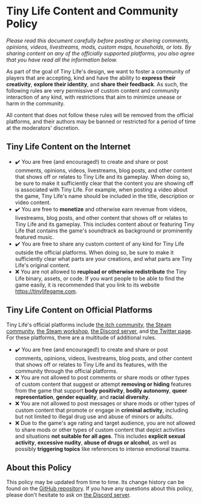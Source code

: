 # Tiny Life Content and Community Policy

*Please read this document carefully before posting or sharing comments, opinions, videos, livestreams, mods, custom maps, households, or lots. By sharing content on any of the officially supported platforms, you also agree that you have read all the information below.*

As part of the goal of Tiny Life's design, we want to foster a community of players that are accepting, kind and have the ability to **express their creativity**, **explore their identity**, and **share their feedback**. As such, the following rules are very permissive of custom content and community interaction of any kind, with restrictions that aim to minimize unease or harm in the community.

All content that does not follow these rules will be removed from the official platforms, and their authors may be banned or restricted for a period of time at the moderators' discretion.

## Tiny Life Content on the Internet
- ✔️ You are free (and encouraged!) to create and share or post comments, opinions, videos, livestreams, blog posts, and other content that shows off or relates to Tiny Life and its gameplay. When doing so, be sure to make it sufficiently clear that the content you are showing off is associated with Tiny Life. For example, when posting a video about the game, Tiny Life's name should be included in the title, description or video content.
- ✔️ You are free to **monetize** and otherwise earn revenue from videos, livestreams, blog posts, and other content that shows off or relates to Tiny Life and its gameplay. This includes content about or featuring Tiny Life that contains the game's soundtrack as background or prominently featured music.
- ✔️ You are free to share any custom content of any kind for Tiny Life outside the official platforms. When doing so, be sure to make it sufficiently clear what parts are your creations, and what parts are Tiny Life's original content.
- ❌ You are not allowed to **reupload or otherwise redistribute** the Tiny Life binary, assets, or code. If you want people to be able to find the game easily, it is recommended that you link to its website https://tinylifegame.com.

## Tiny Life Content on Official Platforms
Tiny Life's official platforms include [the itch community](https://ellpeck.itch.io/tiny-life/community), [the Steam community](https://steamcommunity.com/app/1651490), [the Steam workshop](https://steamcommunity.com/app/1651490/workshop/), [the Discord server](https://link.tinylifegame.com/discordweb), and [the Twitter page](https://twitter.com/TinyLifeGame). For these platforms, there are a multitude of additional rules.
- ✔️ You are free (and encouraged!) to create and share or post comments, opinions, videos, livestreams, blog posts, and other content that shows off or relates to Tiny Life and its features, with the community through the official platforms.
- ❌ You are not allowed to post comments or share mods or other types of custom content that suggest or attempt **removing or hiding** features from the game that support **body positivity**, **bodily autonomy**, **queer representation**, **gender equality**, and **racial diversity**.
- ❌ You are not allowed to post messages or share mods or other types of custom content that promote or engage in **criminal activity**, including but not limited to illegal drug use and abuse of minors or adults.
- ❌ Due to the game's age rating and target audience, you are not allowed to share mods or other types of custom content that depict activities and situations **not suitable for all ages**. This includes **explicit sexual activity**, **excessive nudity**, **abuse of drugs or alcohol**, as well as possibly **triggering topics** like references to intense emotional trauma.

## About this Policy

This policy may be updated from time to time. Its change history can be found on the [GitHub repository](https://github.com/Ellpeck/TinyLifeWeb/commits/main/docs/articles/content_policy.md). If you have any questions about this policy, please don't hesitate to ask on [the Discord server](https://link.tinylifegame.com/discordweb).
